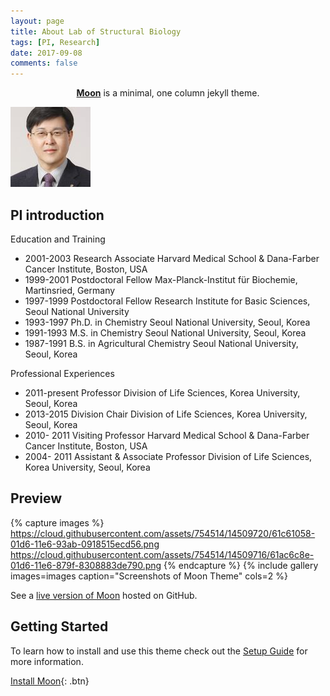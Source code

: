```yaml
---
layout: page
title: About Lab of Structural Biology
tags: [PI, Research]
date: 2017-09-08
comments: false
---
```

    
<center><a href="http://taylantatli.github.io/Moon"><b>Moon</b></a> is a minimal, one column jekyll theme.</center>

![ex_screenshot](./assets/img/prof.jpg)

## PI introduction
Education and Training
* 2001-2003 Research Associate
  Harvard Medical School & Dana-Farber Cancer Institute, Boston, USA
* 1999-2001 Postdoctoral Fellow
  Max-Planck-Institut für Biochemie, Martinsried, Germany
* 1997-1999 Postdoctoral Fellow
  Research Institute for Basic Sciences, Seoul National University
* 1993-1997 Ph.D. in Chemistry
  Seoul National University, Seoul, Korea
* 1991-1993 M.S. in Chemistry
  Seoul National University, Seoul, Korea
* 1987-1991 B.S. in Agricultural Chemistry
  Seoul National University, Seoul, Korea

Professional Experiences
* 2011-present Professor
  Division of Life Sciences, Korea University, Seoul, Korea
* 2013-2015 Division Chair
  Division of Life Sciences, Korea University, Seoul, Korea
* 2010- 2011 Visiting Professor
  Harvard Medical School & Dana-Farber Cancer Institute, Boston, USA
* 2004- 2011 Assistant & Associate Professor
  Division of Life Sciences, Korea University, Seoul, Korea

## Preview

{% capture images %}
    https://cloud.githubusercontent.com/assets/754514/14509720/61c61058-01d6-11e6-93ab-0918515ecd56.png
    https://cloud.githubusercontent.com/assets/754514/14509716/61ac6c8e-01d6-11e6-879f-8308883de790.png
{% endcapture %}
{% include gallery images=images caption="Screenshots of Moon Theme" cols=2 %}

See a [live version of Moon](http://taylantatli.github.io/Moon) hosted on GitHub.

## Getting Started

To learn how to install and use this theme check out the [Setup Guide](http://taylantatli.me/Moon/moon-theme/) for more information.
      
[Install Moon](https://github.com/TaylanTatli/Moon){: .btn}
